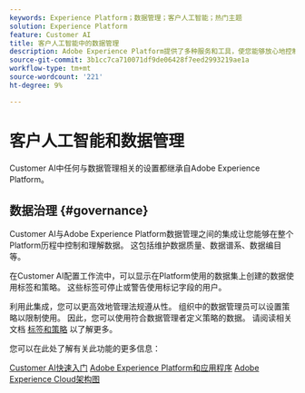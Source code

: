 ```yaml
---
keywords: Experience Platform；数据管理；客户人工智能；热门主题
solution: Experience Platform
feature: Customer AI
title: 客户人工智能中的数据管理
description: Adobe Experience Platform提供了多种服务和工具，使您能够放心地控制收集的体验数据，以符合您的业务惯例、法律义务和开发流程。
source-git-commit: 3b1cc7ca710071df9de06428f7eed2993219ae1a
workflow-type: tm+mt
source-wordcount: '221'
ht-degree: 9%

---
```


# 客户人工智能和数据管理

Customer AI中任何与数据管理相关的设置都继承自Adobe Experience Platform。

## 数据治理 {#governance}

Customer AI与Adobe Experience Platform数据管理之间的集成让您能够在整个Platform历程中控制和理解数据。 这包括维护数据质量、数据谱系、数据编目等。

在Customer AI配置工作流中，可以显示在Platform使用的数据集上创建的数据使用标签和策略。 这些标签可停止或警告使用标记字段的用户。

利用此集成，您可以更高效地管理法规遵从性。 组织中的数据管理员可以设置策略以限制使用。 因此，您可以使用符合数据管理者定义策略的数据。 请阅读相关文档 [标签和策略](https://experienceleague.adobe.com/docs/analytics-platform/using/cja-dataviews/data-governance.html) 以了解更多。

您可以在此处了解有关此功能的更多信息：

[Customer AI快速入门](../../customer-ai/getting-started.md)
[Adobe Experience Platform和应用程序](https://experienceleague.adobe.com/docs/blueprints-learn/architecture/architecture-overview/platform-applications.html)
[Adobe Experience Cloud架构图](https://experienceleague.adobe.com/docs/blueprints-learn/architecture/architecture-overview/experience-cloud.html)
